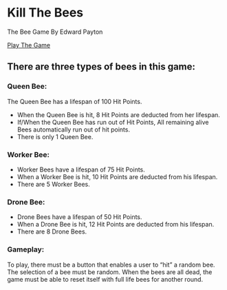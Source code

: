 # Kill The Bees

The Bee Game By Edward Payton

[Play The Game](http://edwardpayton.github.io/kill-the-bees/app/)


## There are three types of bees in this game:

### Queen Bee:
The Queen Bee has a lifespan of 100 Hit Points.
- When the Queen Bee is hit, 8 Hit Points are deducted from her lifespan.
- If/When the Queen Bee has run out of Hit Points, All remaining alive Bees
automatically run out of hit points.
- There is only 1 Queen Bee.

### Worker Bee:
- Worker Bees have a lifespan of 75 Hit Points.
- When a Worker Bee is hit, 10 Hit Points are deducted from his lifespan.
- There are 5 Worker Bees.

### Drone Bee:
- Drone Bees have a lifespan of 50 Hit Points.
- When a Drone Bee is hit, 12 Hit Points are deducted from his lifespan.
- There are 8 Drone Bees.

### Gameplay:
To play, there must be a button that enables a user to “hit” a random bee. The selection of a bee must be random. When the bees are all dead, the game must be able to reset itself with full life bees for another round.
